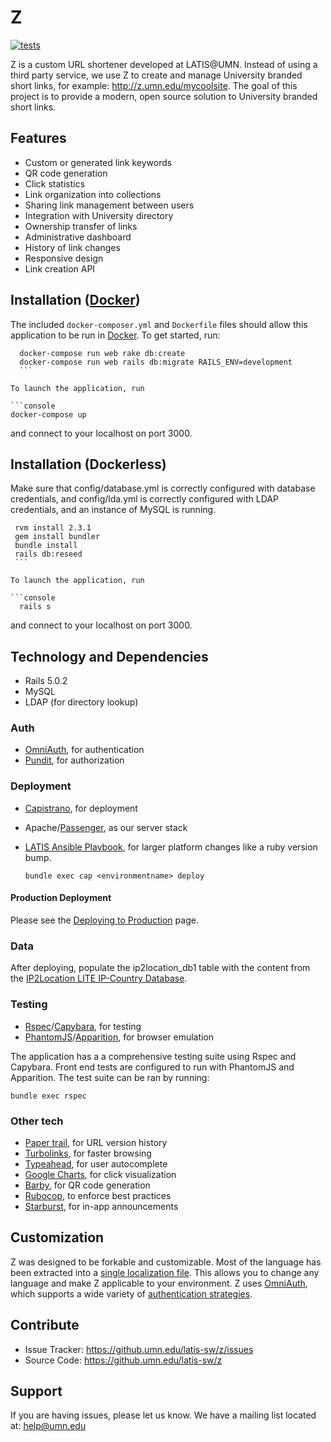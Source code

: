 # Z

[![tests](https://github.com/UMN-LATIS/z/actions/workflows/ci.yml/badge.svg)](https://github.com/UMN-LATIS/z/actions/workflows/ci.yml)

Z is a custom URL shortener developed at LATIS@UMN. Instead of using a third party service, we use Z to create and manage University branded short links, for example: <http://z.umn.edu/mycoolsite>. The goal of this project is to provide a modern, open source solution to University branded short links.

## Features

- Custom or generated link keywords
- QR code generation
- Click statistics
- Link organization into collections
- Sharing link management between users
- Integration with University directory
- Ownership transfer of links
- Administrative dashboard
- History of link changes
- Responsive design
- Link creation API

## Installation ([Docker](https://www.docker.com))

The included `docker-composer.yml` and `Dockerfile` files should allow this application to be run in [Docker](https://www.docker.com). To get started, run:

   ```console
     docker-compose run web rake db:create
     docker-compose run web rails db:migrate RAILS_ENV=development
     ```

To launch the application, run

   ```console
   docker-compose up
   ```

and connect to your localhost on port 3000.

## Installation (Dockerless)

Make sure that config/database.yml is correctly configured with database credentials, and config/lda.yml is correctly configured with LDAP credentials, and an instance of MySQL is running.

   ```console
    rvm install 2.3.1
    gem install bundler
    bundle install
    rails db:reseed
    ```

To launch the application, run

   ```console
     rails s
   ```

and connect to your localhost on port 3000.

## Technology and Dependencies

- Rails 5.0.2
- MySQL
- LDAP (for directory lookup)

### Auth

- [OmniAuth](https://github.com/omniauth/omniauth), for authentication
- [Pundit](https://github.com/elabs/pundit), for authorization

### Deployment

- [Capistrano](https://github.com/capistrano/capistrano), for deployment
- Apache/[Passenger](https://github.com/phusion/passenger), as our server stack
- [LATIS Ansible Playbook](https://github.umn.edu/latis-sw/ansible_playbooks), for larger platform changes like a ruby version bump.

  ```console
  bundle exec cap <environmentname> deploy
  ```
  
#### Production Deployment

Please see the [Deploying to Production](./deploy_to_production.md) page.

### Data

After deploying, populate the ip2location_db1 table with the content from the [IP2Location LITE IP-Country Database](https://lite.ip2location.com/database/ip-country).

### Testing

- [Rspec](https://github.com/rspec/rspec)/[Capybara](https://github.com/teamcapybara/capybara), for testing
- [PhantomJS](http://phantomjs.org)/[Apparition](https://github.com/twalpole/apparition), for browser emulation

The application has a a comprehensive testing suite using Rspec and Capybara. Front end tests are configured to run with PhantomJS and Apparition. The test suite can be ran by running:

    bundle exec rspec

### Other tech

- [Paper trail](https://github.com/airblade/paper_trail), for URL version history
- [Turbolinks](https://github.com/turbolinks/turbolinks), for faster browsing
- [Typeahead](https://github.com/twitter/typeahead.js/), for user autocomplete
- [Google Charts](https://developers.google.com/chart/), for click visualization
- [Barby](https://github.com/toretore/barby), for QR code generation
- [Rubocop](https://github.com/bbatsov/rubocop), to enforce best practices
- [Starburst](https://github.com/csm123/starburst), for in-app announcements

## Customization

Z was designed to be forkable and customizable. Most of the language has been extracted into a [single localization file](https://github.umn.edu/latis-sw/z/blob/develop/config/locales/en.bootstrap.yml). This allows you to change any language and make Z applicable to your environment. Z uses [OmniAuth](https://github.com/omniauth/omniauth), which supports a wide variety of [authentication strategies](https://github.com/omniauth/omniauth/wiki/list-of-strategies).

## Contribute

- Issue Tracker: <https://github.umn.edu/latis-sw/z/issues>
- Source Code: <https://github.umn.edu/latis-sw/z>

## Support

If you are having issues, please let us know.
We have a mailing list located at: help@umn.edu
